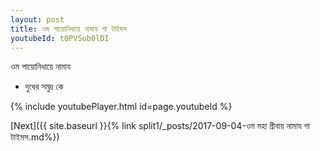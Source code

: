 ```yaml
---
layout: post
title: ওম পায়োনিধায়ে নামায গা টাইমস
youtubeId: t0PVSub0lDI
---
```

 
 
 ওম পায়োনিধায়ে নামায  
 
 -  দুধের সমুদ্র কে 
 
  
 
  
 
 
 
 
 
 


{% include youtubePlayer.html id=page.youtubeId %}
 
[Next]({{ site.baseurl }}{% link  split1/_posts/2017-09-04-ওম মহা গ্রীবায় নামায গা টাইমস.md%})
 
